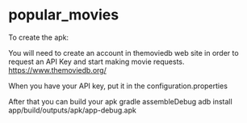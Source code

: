 # popular_movies

To create the apk:

You will need to create an account in themoviedb web site in order to request an API Key and start making movie requests.
https://www.themoviedb.org/

When you have your API key, put it in the configuration.properties

After that you can build your apk
gradle assembleDebug
adb install app/build/outputs/apk/app-debug.apk



